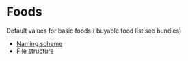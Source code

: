 # Foods

Default values for basic foods ( buyable food list see bundles)

- [Naming scheme](#naming-scheme)
- [File structure](#file-scheme)

